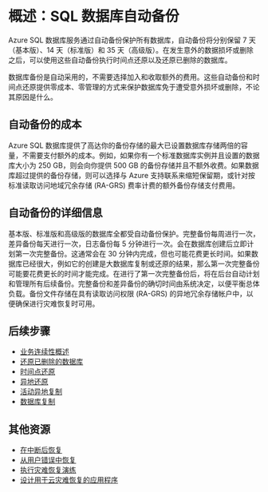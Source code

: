 <properties
   pageTitle="云业务连续性 - SQL 数据库的内置备份 | Azure"
   description="了解 SQL 数据库的内置备份，借助该备份可将 Azure SQL 数据库回滚到以前的时间点，或者将数据库复制到地理区域中的新数据库（最多 35 天）。"
   services="sql-database"
   documentationCenter=""
   authors="carlrabeler"
   manager="jhubbard"
   editor="monicar"/>

<tags
   ms.service="sql-database"
   ms.date="06/16/2016"
   wacn.date="07/11/2016"/>

# 概述：SQL 数据库自动备份

Azure SQL 数据库服务通过自动备份保护所有数据库，自动备份将分别保留 7 天（基本版）、14 天（标准版）和 35 天（高级版）。在发生意外的数据损坏或删除之后，可以使用这些自动备份执行时间点还原以及还原已删除的数据库。

数据库备份是自动采用的，不需要选择加入和收取额外的费用。这些自动备份和时间点还原提供零成本、零管理的方式来保护数据库免于遭受意外损坏或删除，不论其原因是什么。

## 自动备份的成本

Azure SQL 数据库提供了高达你的备份存储的最大已设置数据库存储两倍的容量，不需要支付额外的成本。例如，如果你有一个标准数据库实例并且设置的数据库大小为 250 GB，则会向你提供 500 GB 的备份存储并且不额外收费。如果数据库超过提供的备份存储，则可以选择与 Azure 支持联系来缩短保留期，或针对按标准读取访问地域冗余存储 (RA-GRS) 费率计费的额外备份存储支付费用。

## 自动备份的详细信息

基本版、标准版和高级版的数据库全都受自动备份保护。完整备份每周进行一次，差异备份每天进行一次，日志备份每 5 分钟进行一次。会在数据库创建后立即计划第一次完整备份。这通常会在 30 分钟内完成，但也可能花费更长时间。如果数据库已经很大，例如它的创建是大数据库复制或还原的结果，那么第一次完整备份可能要花费更长的时间才能完成。在进行了第一次完整备份后，将在后台自动计划和管理所有后续备份。完整备份和差异备份的确切时间由系统决定，以便平衡总体负载。备份文件存储在具有读取访问权限 (RA-GRS) 的异地冗余存储帐户中，以便确保进行灾难恢复时可用。

## 后续步骤

- [业务连续性概述](/documentation/articles/sql-database-business-continuity)
- [还原已删除的数据库](/documentation/articles/sql-database-restore-deleted-database-powershell/)
- [时间点还原](/documentation/articles/sql-database-point-in-time-restore)
- [异地还原](/documentation/articles/sql-database-geo-restore)
- [活动异地复制](/documentation/articles/sql-database-geo-replication-overview)
- [数据库复制](/documentation/articles/sql-database-copy)

## 其他资源

- [在中断后恢复](/documentation/articles/sql-database-disaster-recovery)
- [从用户错误中恢复](/documentation/articles/sql-database-user-error-recovery)
- [执行灾难恢复演练](/documentation/articles/sql-database-disaster-recovery-drills)
- [设计用于云灾难恢复的应用程序](/documentation/articles/sql-database-designing-cloud-solutions-for-disaster-recovery)

<!---HONumber=Mooncake_0704_2016-->